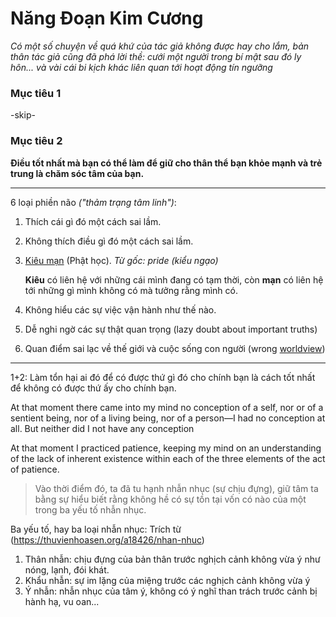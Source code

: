 # Năng Đoạn Kim Cương

*Có một số chuyện về quá khứ của tác giả không được hay cho lắm, bản thân tác giả cũng đã phá lời thề: cưới một người trong bí mật sau đó ly hôn... và vài cái bi kịch khác liên quan tới hoạt động tín ngưỡng*

### Mục tiêu 1
-skip-

### Mục tiêu 2

**Điều tốt nhất mà bạn có thể làm để giữ cho thân thể bạn khỏe mạnh và trẻ trung là chăm sóc tâm của bạn.**

---
6 loại phiền não *("thảm trạng tâm linh")*:

1. Thích cái gì đó một cách sai lầm.
2. Không thích điều gì đó một cách sai lầm.
3. [Kiêu mạn](https://thuvienhoasen.org/a7001/chuong-4-kieu-man-la-gi) (Phật học). *Từ gốc: pride (kiểu ngạo)* 
   
   **Kiêu** có liên hệ với những cái mình đang có tạm thời, còn **mạn** có liên hệ tới những gì mình không có mà tưởng rằng mình có.
4. Không hiểu các sự việc vận hành như thế nào.
5. Dễ nghi ngờ các sự thật quan trọng (lazy doubt about important truths)
6. Quan điểm sai lạc về thế giới và cuộc sống con người (wrong [worldview](http://definr.com/world%20view))
---
1+2: Làm tổn hại ai đó để có được thứ gì đó cho chính bạn là cách tốt nhất để không có được thứ ấy cho chính bạn.

At that moment there came into my mind no conception of a self, nor or of a sentient being, nor of a living being, nor of a person—I had no conception at all. But neither did I not have any conception

At that moment I practiced patience, keeping my mind on an understanding of the lack of inherent existence within each of the three elements of the act of patience.

> Vào thời điểm đó, ta đã tu hạnh nhẫn nhục (sự chịu đựng), giữ tâm ta bằng sự hiểu biết rằng không hề có sự tồn tại vốn có nào của một trong ba yếu tố nhẫn nhục.

Ba yếu tố, hay ba loại nhẫn nhục: Trích từ (https://thuvienhoasen.org/a18426/nhan-nhuc)

1. Thân nhẫn: chịu đựng của bản thân trước nghịch cảnh không vừa ý như nóng, lạnh, đói khát.
2. Khẩu nhẫn: sự im lặng của miệng trước các nghịch cảnh không vừa ý
3. Ý nhẫn: nhẫn nhục của tâm ý, không có ý nghĩ than trách trước cảnh bị hành hạ, vu oan...



